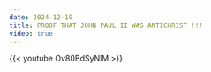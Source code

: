 ```yaml
---
date: 2024-12-19
title: PROOF THAT JOHN PAUL II WAS ANTICHRIST !!!
video: true
---
```



{{< youtube Ov80BdSyNlM >}}
